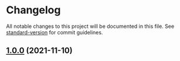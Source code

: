 # Changelog

All notable changes to this project will be documented in this file. See [standard-version](https://github.com/conventional-changelog/standard-version) for commit guidelines.

## [1.0.0](https://github.com/wesleyks/setom/compare/v0.0.1...v1.0.0) (2021-11-10)
